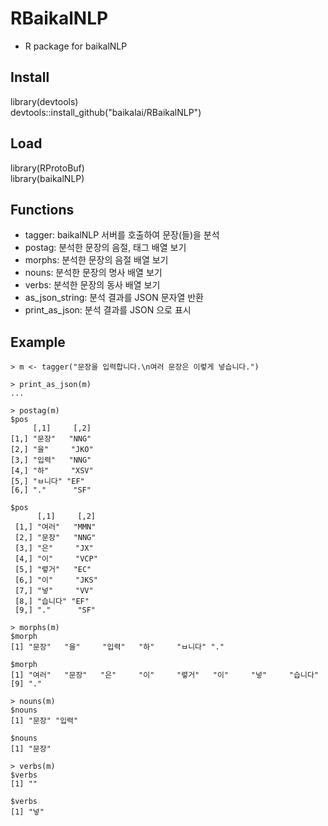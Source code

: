 # RBaikalNLP

* R package for baikalNLP

## Install

library(devtools)  
devtools::install_github("baikalai/RBaikalNLP")  


## Load

library(RProtoBuf)  
library(baikalNLP)  

## Functions

- tagger: baikalNLP 서버를 호출하여 문장(들)을 분석
- postag: 분석한 문장의 음절, 태그 배열 보기
- morphs: 분석한 문장의 음절 배열 보기
- nouns: 분석한 문장의 명사 배열 보기
- verbs: 분석한 문장의 동사 배열 보기
- as_json_string: 분석 결과를 JSON 문자열 반환
- print_as_json: 분석 결과를 JSON 으로 표시

## Example

```
> m <- tagger("문장을 입력합니다.\n여러 문장은 이렿게 넣습니다.")

> print_as_json(m)
...

> postag(m)
$pos
     [,1]     [,2]
[1,] "문장"   "NNG"
[2,] "을"     "JKO"
[3,] "입력"   "NNG"
[4,] "하"     "XSV"
[5,] "ㅂ니다" "EF"
[6,] "."      "SF"

$pos
      [,1]     [,2]
 [1,] "여러"   "MMN"
 [2,] "문장"   "NNG"
 [3,] "은"     "JX"
 [4,] "이"     "VCP"
 [5,] "렿거"   "EC"
 [6,] "이"     "JKS"
 [7,] "넣"     "VV"
 [8,] "습니다" "EF"
 [9,] "."      "SF"

> morphs(m)
$morph
[1] "문장"   "을"     "입력"   "하"     "ㅂ니다" "."

$morph
[1] "여러"   "문장"   "은"     "이"     "렿거"   "이"     "넣"     "습니다"
[9] "."

> nouns(m)
$nouns
[1] "문장" "입력"

$nouns
[1] "문장"

> verbs(m)
$verbs
[1] ""

$verbs
[1] "넣"
```
